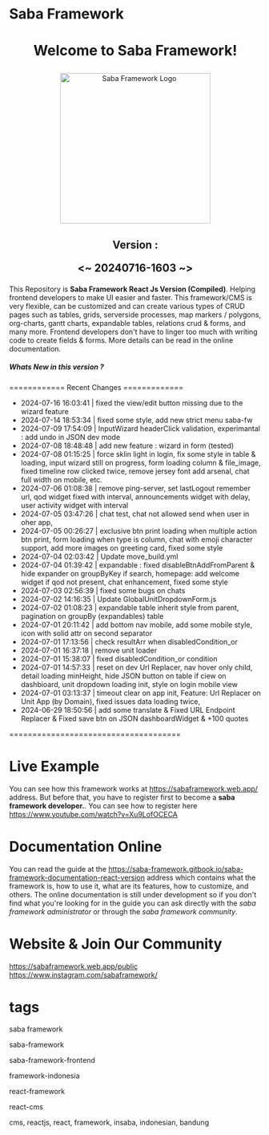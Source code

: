 <h1>Saba Framework</h1>

# <p align="center">Welcome to Saba Framework!</p>

<p align="center"><img src="https://res.cloudinary.com/insaba/image/upload/v1700625287/saba_framework/logo_saba_framework_gqw72y.png" alt="Saba Framework Logo" width="300"></p>

## <p align="center">Version : </p><p align="center"><~ 20240716-1603 ~></p>

This Repository is **Saba Framework React Js Version (Compiled)**. Helping frontend developers to make UI easier and faster. This framework/CMS is very flexible, can be customized and can create various types of CRUD pages such as tables, grids, serverside processes, map markers / polygons, org-charts, gantt charts, expandable tables, relations crud & forms, and many more. Frontend developers don't have to linger too much with writing code to create fields & forms. More details can be read in the online documentation.

##### Whats New in this version ?

============ Recent Changes =============

- 2024-07-16 16:03:41 | fixed the view/edit button missing due to the wizard feature
- 2024-07-14 18:53:34 | fixed some style, add new strict menu saba-fw
- 2024-07-09 17:54:09 | InputWizard headerClick validation, experimantal : add undo in JSON dev mode
- 2024-07-08 18:48:48 | add new feature : wizard in form (tested)
- 2024-07-08 01:15:25 | force sklin light in login, fix some style in table & loading, input wizard still on progress, form loading column & file_image, fixed timeline row clicked twice, remove jersey font add arsenal, chat full width on mobile, etc.
- 2024-07-06 01:08:38 | remove ping-server, set lastLogout remember url, qod widget fixed with interval, announcements widget with delay, user activity widget with interval
- 2024-07-05 03:47:26 | chat test, chat not allowed send when user in oher app,
- 2024-07-05 00:26:27 | exclusive btn print loading when multiple action btn print, form loading when type is column, chat with emoji character support, add more images on greeting card, fixed some style
- 2024-07-04 02:03:42 | Update move_build.yml
- 2024-07-04 01:39:42 | expandable : fixed disableBtnAddFromParent & hide expander on groupByKey if search, homepage: add welcome widget if qod not present, chat enhancement, fixed some style
- 2024-07-03 02:56:39 | fixed some bugs on chats
- 2024-07-02 14:16:35 | Update GlobalUnitDropdownForm.js
- 2024-07-02 01:08:23 | expandable table inherit style from parent, pagination on groupBy (expandables) table
- 2024-07-01 20:11:42 | add bottom nav mobile, add some mobile style, icon with solid attr on second separator
- 2024-07-01 17:13:56 | check resultArr when disabledCondition_or
- 2024-07-01 16:37:18 | remove unit loader
- 2024-07-01 15:38:07 | fixed disabledCondition_or condition
- 2024-07-01 14:57:33 | reset on dev Url Replacer, nav hover only child, detail loading minHeight, hide JSON button on table if ciew on dashbioard, unit dropdown loading init, style on login mobile view
- 2024-07-01 03:13:37 | timeout clear on app init, Feature: Url Replacer on Unit App (by Domain),  fixed issues data loading twice,
- 2024-06-29 18:50:56 | add some translate & Fixed URL Endpoint Replacer & Fixed save btn on JSON dashboardWidget & +100 quotes

=====================================

# Live Example

You can see how this framework works at https://sabaframework.web.app/ address. But before that, you have to register first to become a **saba framework developer.**. You can see how to register here https://www.youtube.com/watch?v=Xu9LofOCECA

# Documentation Online

You can read the guide at the https://saba-framework.gitbook.io/saba-framework-documentation-react-version address which contains what the framework is, how to use it, what are its features, how to customize, and others. The online documentation is still under development so if you don't find what you're looking for in the guide you can ask directly with the _saba framework administrator_ or through the _saba framework community_.

# Website & Join Our Community

https://sabaframework.web.app/public
https://www.instagram.com/sabaframework/

# tags

<p>saba framework</p>
<p>saba-framework</p>
<p>saba-framework-frontend</p>
<p>framework-indonesia</p>
<p>react-framework</p>
<p>react-cms</p>
<p>cms, reactjs, react, framework, insaba, indonesian, bandung</p>
